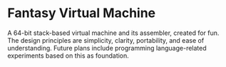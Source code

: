 # Fantasy Virtual Machine

A 64-bit stack-based virtual machine and its assembler, created for fun. The design principles are simplicity, clarity, portability, and ease of understanding. Future plans include programming language-related experiments based on this as foundation.
